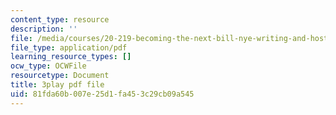 ```yaml
---
content_type: resource
description: ''
file: /media/courses/20-219-becoming-the-next-bill-nye-writing-and-hosting-the-educational-show-january-iap-2015/81fda60b007e25d1fa453c29cb09a545_RAYbryTHOMA.pdf
file_type: application/pdf
learning_resource_types: []
ocw_type: OCWFile
resourcetype: Document
title: 3play pdf file
uid: 81fda60b-007e-25d1-fa45-3c29cb09a545
---
```

